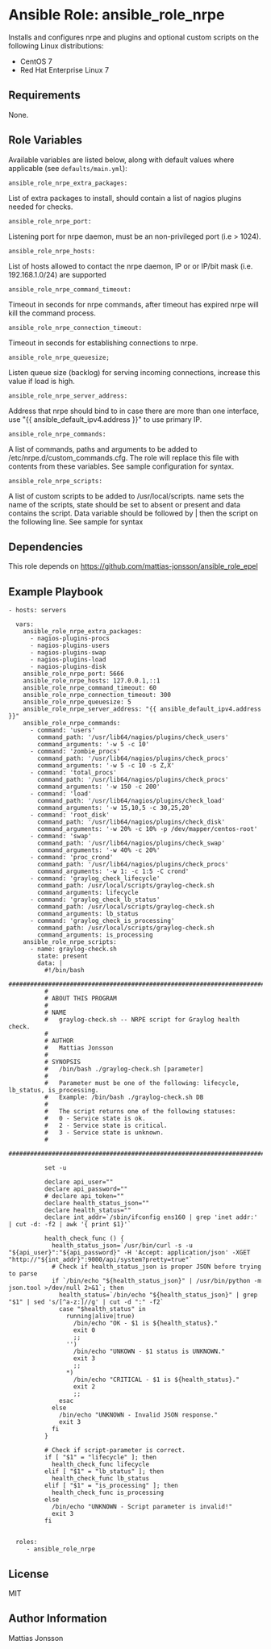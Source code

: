 Ansible Role: ansible_role_nrpe
=========

Installs and configures nrpe and plugins and optional custom scripts on the following Linux distributions:

<ul>
<li>CentOS 7
<li>Red Hat Enterprise Linux 7
</ul>

Requirements
------------

None.

Role Variables
--------------

Available variables are listed below, along with default values where applicable (see `defaults/main.yml`):


    ansible_role_nrpe_extra_packages:

List of extra packages to install, should contain a list of nagios plugins needed for checks.

    ansible_role_nrpe_port:

Listening port for nrpe daemon, must be an non-privileged port (i.e > 1024).

    ansible_role_nrpe_hosts:

List of hosts allowed to contact the nrpe daemon, IP or or IP/bit mask (i.e. 192.168.1.0/24) are supported

    ansible_role_nrpe_command_timeout:

Timeout in seconds for nrpe commands, after timeout has expired nrpe will kill the command process.

    ansible_role_nrpe_connection_timeout:

Timeout in seconds for establishing connections to nrpe.

    ansible_role_nrpe_queuesize;

Listen queue size (backlog) for serving incoming connections, increase this value if load is high.

    ansible_role_nrpe_server_address:

Address that nrpe should bind to in case there are more than one interface, use "{{ ansible_default_ipv4.address }}" to use primary IP.

    ansible_role_nrpe_commands:

A list of commands, paths and arguments to be added to /etc/nrpe.d/custom_commands.cfg. The role will replace this file with contents from these variables. See sample configuration for syntax.

    ansible_role_nrpe_scripts:

A list of custom scripts to be added to /usr/local/scripts. name sets the name of the scripts, state should be set to absent or present and data contains the script. Data variable should be followed by | then the script on the following line. See sample for syntax



Dependencies
------------

This role depends on https://github.com/mattias-jonsson/ansible_role_epel

Example Playbook
----------------


    - hosts: servers

      vars:
        ansible_role_nrpe_extra_packages:
          - nagios-plugins-procs
          - nagios-plugins-users
          - nagios-plugins-swap
          - nagios-plugins-load
          - nagios-plugins-disk
        ansible_role_nrpe_port: 5666
        ansible_role_nrpe_hosts: 127.0.0.1,::1
        ansible_role_nrpe_command_timeout: 60
        ansible_role_nrpe_connection_timeout: 300
        ansible_role_nrpe_queuesize: 5
        ansible_role_nrpe_server_address: "{{ ansible_default_ipv4.address }}"
        ansible_role_nrpe_commands:
          - command: 'users'
            command_path: '/usr/lib64/nagios/plugins/check_users'
            command_arguments: '-w 5 -c 10'
          - command: 'zombie_procs'
            command_path: '/usr/lib64/nagios/plugins/check_procs'
            command_arguments: '-w 5 -c 10 -s Z,X'
          - command: 'total_procs'
            command_path: '/usr/lib64/nagios/plugins/check_procs'
            command_arguments: '-w 150 -c 200'
          - command: 'load'
            command_path: '/usr/lib64/nagios/plugins/check_load'
            command_arguments: '-w 15,10,5 -c 30,25,20'
          - command: 'root_disk'
            command_path: '/usr/lib64/nagios/plugins/check_disk'
            command_arguments: '-w 20% -c 10% -p /dev/mapper/centos-root'
          - command: 'swap'
            command_path: '/usr/lib64/nagios/plugins/check_swap'
            command_arguments: '-w 40% -c 20%'
          - command: 'proc_crond'
            command_path: '/usr/lib64/nagios/plugins/check_procs'
            command_arguments: '-w 1: -c 1:5 -C crond'
          - command: 'graylog_check_lifecycle'
            command_path: /usr/local/scripts/graylog-check.sh
            command_arguments: lifecycle
          - command: 'graylog_check_lb_status'
            command_path: /usr/local/scripts/graylog-check.sh
            command_arguments: lb_status
          - command: 'graylog_check_is_processing'
            command_path: /usr/local/scripts/graylog-check.sh
            command_arguments: is_processing
        ansible_role_nrpe_scripts:
          - name: graylog-check.sh
            state: present
            data: |
              #!/bin/bash
              #####################################################################################################
              #
              # ABOUT THIS PROGRAM
              #
              # NAME
              #   graylog-check.sh -- NRPE script for Graylog health check.
              #
              # AUTHOR
              #   Mattias Jonsson
              #
              # SYNOPSIS
              #   /bin/bash ./graylog-check.sh [parameter]
              #
              #   Parameter must be one of the following: lifecycle, lb_status, is_processing.
              #   Example: /bin/bash ./graylog-check.sh DB
              #
              #   The script returns one of the following statuses:
              #   0 - Service state is ok.
              #   2 - Service state is critical.
              #   3 - Service state is unknown.
              #
              ####################################################################################################

              set -u

              declare api_user=""
              declare api_password=""
              # declare api_token=""
              declare health_status_json=""
              declare health_status=""
              declare int_addr=`/sbin/ifconfig ens160 | grep 'inet addr:' | cut -d: -f2 | awk '{ print $1}'`

              health_check_func () {
                health_status_json=`/usr/bin/curl -s -u "${api_user}":"${api_password}" -H 'Accept: application/json' -XGET "http://"${int_addr}":9000/api/system?pretty=true"`
                # Check if health_status_json is proper JSON before trying to parse
                if `/bin/echo "${health_status_json}" | /usr/bin/python -m json.tool >/dev/null 2>&1`; then
                  health_status=`/bin/echo "${health_status_json}" | grep "$1" | sed 's/[^a-z:]//g' | cut -d ":" -f2`
                  case "$health_status" in
                    running|alive|true)
                      /bin/echo "OK - $1 is ${health_status}."
                      exit 0
                      ;;
                    '')
                      /bin/echo "UNKOWN - $1 status is UNKNOWN."
                      exit 3
                      ;;
                    *)
                      /bin/echo "CRITICAL - $1 is ${health_status}."
                      exit 2
                      ;;
                  esac
                else
                  /bin/echo "UNKNOWN - Invalid JSON response."
                  exit 3
                fi
              }

              # Check if script-parameter is correct.
              if [ "$1" = "lifecycle" ]; then
                health_check_func lifecycle
              elif [ "$1" = "lb_status" ]; then
                health_check_func lb_status
              elif [ "$1" = "is_processing" ]; then
                health_check_func is_processing
              else
                /bin/echo "UNKNOWN - Script parameter is invalid!"
                exit 3
              fi


      roles:
         - ansible_role_nrpe
License
-------

MIT

Author Information
------------------

Mattias Jonsson